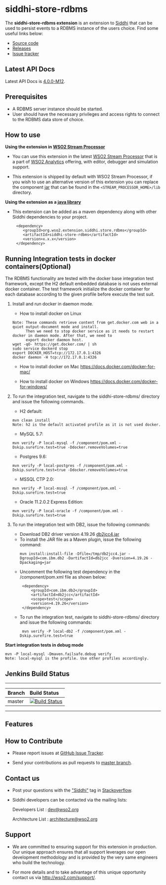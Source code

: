 siddhi-store-rdbms
======================================

The **siddhi-store-rdbms extension** is an extension to <a target="_blank" href="https://wso2.github.io/siddhi">Siddhi</a> that  can be used to persist events to a RDBMS instance of the users choice.
Find some useful links below:

* <a target="_blank" href="https://github.com/wso2-extensions/siddhi-store-rdbms">Source code</a>
* <a target="_blank" href="https://github.com/wso2-extensions/siddhi-store-rdbms/releases">Releases</a>
* <a target="_blank" href="https://github.com/wso2-extensions/siddhi-store-rdbms/issues">Issue tracker</a>

## Latest API Docs 

Latest API Docs is <a target="_blank" href="https://wso2-extensions.github.io/siddhi-store-rdbms/api/4.0.0-M12">4.0.0-M12</a>.

## Prerequisites

 * A RDBMS server instance should be started.
 * User should have the necessary privileges and access rights to connect to the RDBMS data store of choice.

## How to use 

**Using the extension in <a target="_blank" href="https://github.com/wso2/product-sp">WSO2 Stream Processor</a>**

* You can use this extension in the latest <a target="_blank" href="https://github.com/wso2/product-sp/releases">WSO2 Stream Processor</a> that is a part of <a target="_blank" href="http://wso2.com/analytics?utm_source=gitanalytics&utm_campaign=gitanalytics_Jul17">WSO2 Analytics</a> offering, with editor, debugger and simulation support. 

* This extension is shipped by default with WSO2 Stream Processor, if you wish to use an alternative version of this extension you can replace the component <a target="_blank" href="https://github.com/wso2-extensions/siddhi-store-rdbms/releases">jar</a> that can be found in the `<STREAM_PROCESSOR_HOME>/lib` directory.

**Using the extension as a <a target="_blank" href="https://wso2.github.io/siddhi/documentation/running-as-a-java-library">java library</a>**

* This extension can be added as a maven dependency along with other Siddhi dependencies to your project.

```
     <dependency>
        <groupId>org.wso2.extension.siddhi.store.rdbms</groupId>
        <artifactId>siddhi-store-rdbms</artifactId>
        <version>x.x.x</version>
     </dependency>
```

## Running Integration tests in docker containers(Optional)

The RDBMS functionality are tested with the docker base integration test framework, except the H2 default 
embedded database is not uses external docker container. The test framework initialize the docker container for each 
database according to the given profile before execute the test suit.

1. Install and run docker in daemon mode.

    *  How to install docker on Linux
    
    ```  
    Note: These commands retrieve content from get.docker.com web in a quiet output-document mode and install.
          Then we need to stop docker service as it needs to restart docker in daemon mode. After that, we need to
          export docker daemon host.
    wget -qO- https://get.docker.com/ | sh
    sudo service dockerd stop
    export DOCKER_HOST=tcp://172.17.0.1:4326
    docker daemon -H tcp://172.17.0.1:4326
    ```
    *  How to install docker on Mac 
   https://docs.docker.com/docker-for-mac/

    *  How to install docker on Windows
   https://docs.docker.com/docker-for-windows/
2. To run the integration test, navigate to the siddhi-store-rdbms/ directory and issue the following commands.

    * H2 default:
    ```
    mvn clean install
    Note: h2 is the default activated profile as it is not used docker.
    ```
    * MySQL 5.7:
    ```
    mvn verify -P local-mysql -f /component/pom.xml -Dskip.surefire.test=true -Ddocker.removeVolumes=true
    ```
    * Postgres 9.6:
    ```
    mvn verify -P local-postgres -f /component/pom.xml -Dskip.surefire.test=true -Ddocker.removeVolumes=true
    ```
    * MSSQL CTP 2.0:
     ```
    mvn verify -P local-mssql -f /component/pom.xml -Dskip.surefire.test=true
     ```
    * Oracle 11.2.0.2 Express Edition:
     ```
    mvn verify -P local-oracle -f /component/pom.xml -Dskip.surefire.test=true
     ```
4. To run the integration test with DB2, issue the following commands:
    * Download DB2 driver version 4.19.26 <a target="_blank" href="http://www.ibm.com/eserver/support/fixes/fixcentral/swg/quickorder?brandid=1&productid=IBM+Data+Server+Client+Packages&vrmf=10.5.*&fixes=*jdbc*FP005">db2jcc4.jar</a>
    * To install the JAR file as a Maven plugin, issue the following command:
        ```
        mvn install:install-file -Dfile=/tmp/db2jcc4.jar -DgroupId=com.ibm.db2 -DartifactId=db2jcc -Dversion=4.19.26 -Dpackaging=jar
        ```
    * Uncomment the following test dependency in the /component/pom.xml file as shown below:
        ```
         <dependency>
             <groupId>com.ibm.db2</groupId>
             <artifactId>db2jcc</artifactId>
             <scope>test</scope>
             <version>4.19.26</version>
         </dependency>
        ```
    * To run the integration test, navigate to siddhi-store-rdbms/ directory and issue the following commands:
         ```
          mvn verify -P local-db2 -f /component/pom.xml -Dskip.surefire.test=true
         ```

**Start integration tests in debug mode**
```
mvn -P local-mysql -Dmaven.failsafe.debug verify
Note: local-mysql is the profile. Use other profiles accordingly.
```
## Jenkins Build Status

---

|  Branch | Build Status |
| :------ |:------------ | 
| master  | [![Build Status](https://wso2.org/jenkins/job/siddhi/job/siddhi-store-rdbms/badge/icon)](https://wso2.org/jenkins/job/siddhi/job/siddhi-store-rdbms/) |

---

## Features


## How to Contribute
 
  * Please report issues at <a target="_blank" href="https://github.com/wso2-extensions/siddhi-store-rdbms/issues">GitHub Issue Tracker</a>.
  
  * Send your contributions as pull requests to <a target="_blank" href="https://github.com/wso2-extensions/siddhi-store-rdbms/tree/master">master branch</a>. 
 
## Contact us 

 * Post your questions with the <a target="_blank" href="http://stackoverflow.com/search?q=siddhi">"Siddhi"</a> tag in <a target="_blank" href="http://stackoverflow.com/search?q=siddhi">Stackoverflow</a>. 
 
 * Siddhi developers can be contacted via the mailing lists:
 
    Developers List   : [dev@wso2.org](mailto:dev@wso2.org)
    
    Architecture List : [architecture@wso2.org](mailto:architecture@wso2.org)
 
## Support 

* We are committed to ensuring support for this extension in production. Our unique approach ensures that all support leverages our open development methodology and is provided by the very same engineers who build the technology. 

* For more details and to take advantage of this unique opportunity contact us via <a target="_blank" href="http://wso2.com/support?utm_source=gitanalytics&utm_campaign=gitanalytics_Jul17">http://wso2.com/support/</a>. 
